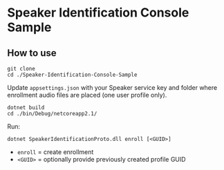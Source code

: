 # Speaker Identification Console Sample

## How to use

```
git clone
cd ./Speaker-Identification-Console-Sample 
```

Update `appsettings.json` with your Speaker service key and folder where enrollment audio files are placed (one user profile only).

```
dotnet build
cd ./bin/Debug/netcoreapp2.1/
```

Run:

```
dotnet SpeakerIdentificationProto.dll enroll [<GUID>]
```

* `enroll` = create enrollment
* `<GUID>` = optionally provide previously created profile GUID

